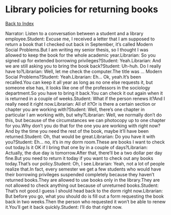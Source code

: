# Library policies for returning books
[Back to Index](https://github.com/windows10010/tpoExtractor/blog/master/README.md)

Narrator: Listen to a conversation between a student and a library employee.Student: Excuse me, I received a letter that I am supposed to return a book that I checked out back in September, it’s called Modern Social Problems.But I am writing my senior thesis, so I thought I was allowed to keep the book for the whole academic year.Librarian: So you signed up for extended borrowing privileges?Student: Yeah.Librarian: And we are still asking you to bring the book back?Student: Uh-huh. Do I really have to?Librarian: Well, let me check the computer.The title was ... Modern Social Problems?Student: Yeah.Librarian: Eh... Ok, yeah.It’s been recalled.You can keep it all year as long as no one else requests it, but someone else has, it looks like one of the professors in the sociology department.So you have to bring it back.You can check it out again when it is returned in a couple of weeks.Student: What if the person renews it?And I really need it right now.Librarian: All of it?Or is there a certain section or chapter you are working with?Student: Well, there’s one chapter in particular I am working with, but why?Librarian: Well, we normally don’t do this, but because of the circumstances we can photocopy up to one chapter for you.Why don’t you do that for the one you are working with right now?And by the time you need the rest of the book, maybe it’ll have been returned.Student: Oh, that would be great.Librarian: Do you have it with you?Student: Eh... no, it’s in my dorm room.These are books I want to check out today.Is it OK if I bring that one by in a couple of days?Librarian: Actually, the due day is tomorrow.After that, there’ll be a two dollar per day fine.But you need to return it today if you want to check out any books today.That’s our policy.Student: Oh, I see.Librarian: Yeah, not a lot of people realize that.In fact, every semester we get a few students who would have their borrowing privileges suspended completely because they haven’t returned books.They are allowed to use books only in the library.They are not allowed to check anything out because of unreturned books.Student: That’s not good.I guess I should head back to the dorm right now.Librarian: But before you go, what you should do is fill out a form requesting the book back in two weeks.Then the person who requested it won’t be able to renew it.You’ll get it back quickly.Student: I’ll do that right now.
 